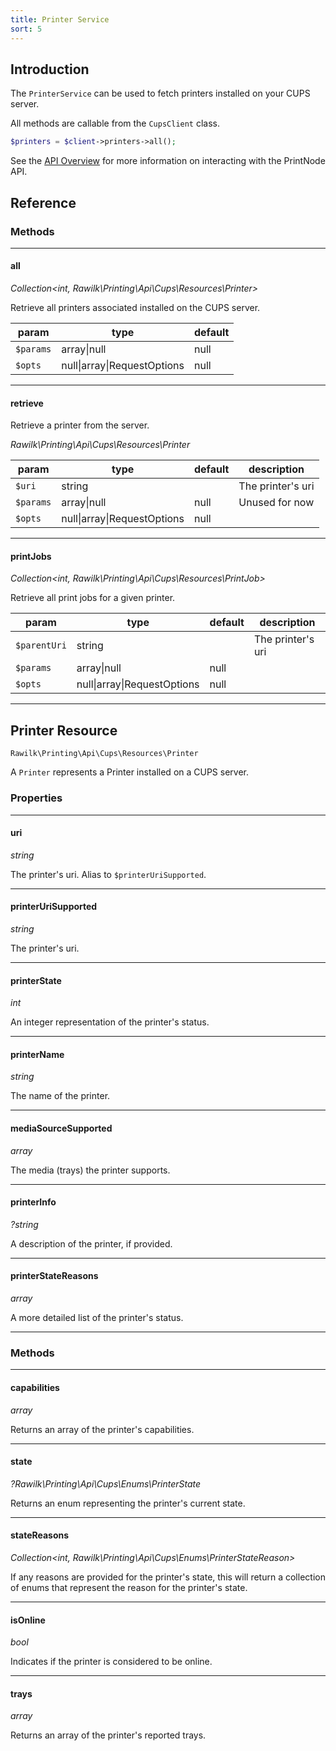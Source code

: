```yaml
---
title: Printer Service
sort: 5
---
```


## Introduction

The `PrinterService` can be used to fetch printers installed on your CUPS server.

All methods are callable from the `CupsClient` class.

```php
$printers = $client->printers->all();
```

See the [API Overview](/docs/laravel-printing/{version}/cups/api) for more information on interacting with the PrintNode API.

## Reference

### Methods
<hr>

#### all

_Collection<int, Rawilk\Printing\Api\Cups\Resources\Printer>_

Retrieve all printers associated installed on the CUPS server.

| param | type | default |
| --- | --- | --- |
| `$params` | array\|null | null |
| `$opts` | null\|array\|RequestOptions | null |

<hr>

#### retrieve

Retrieve a printer from the server.

_Rawilk\Printing\Api\Cups\Resources\Printer_

| param | type | default | description       |
| --- | --- | --- |-------------------|
| `$uri` | string | | The printer's uri |
| `$params` | array\|null | null | Unused for now    |
| `$opts` | null\|array\|RequestOptions | null | |

<hr>

#### printJobs

_Collection<int, Rawilk\Printing\Api\Cups\Resources\PrintJob>_

Retrieve all print jobs for a given printer.

| param        | type | default | description       |
|--------------| --- | --- |-------------------|
| `$parentUri` | string | | The printer's uri |
| `$params`    | array\|null | null |            |
| `$opts`      | null\|array\|RequestOptions | null |                   |

<hr>

## Printer Resource

`Rawilk\Printing\Api\Cups\Resources\Printer`

A `Printer` represents a Printer installed on a CUPS server.

### Properties
<hr>

#### uri

_string_

The printer's uri. Alias to `$printerUriSupported`.

<hr>

#### printerUriSupported

_string_

The printer's uri.

<hr>

#### printerState

_int_

An integer representation of the printer's status.

<hr>

#### printerName

_string_

The name of the printer.

<hr>

#### mediaSourceSupported

_array_

The media (trays) the printer supports.

<hr>

#### printerInfo

_?string_

A description of the printer, if provided.

<hr>

#### printerStateReasons

_array_

A more detailed list of the printer's status.

<hr>

### Methods
<hr>

#### capabilities

_array_

Returns an array of the printer's capabilities.

<hr>

#### state

_?Rawilk\Printing\Api\Cups\Enums\PrinterState_

Returns an enum representing the printer's current state.

<hr>

#### stateReasons

_Collection<int, Rawilk\Printing\Api\Cups\Enums\PrinterStateReason>_

If any reasons are provided for the printer's state, this will return a collection of enums that represent the reason for the printer's state.

<hr>

#### isOnline

_bool_

Indicates if the printer is considered to be online.

<hr>

#### trays

_array_

Returns an array of the printer's reported trays.
